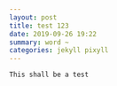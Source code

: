 ```yaml
---
layout: post
title: test 123
date: 2019-09-26 19:22
summary: word ~ 
categories: jekyll pixyll
---
```


`This shall be a test`
